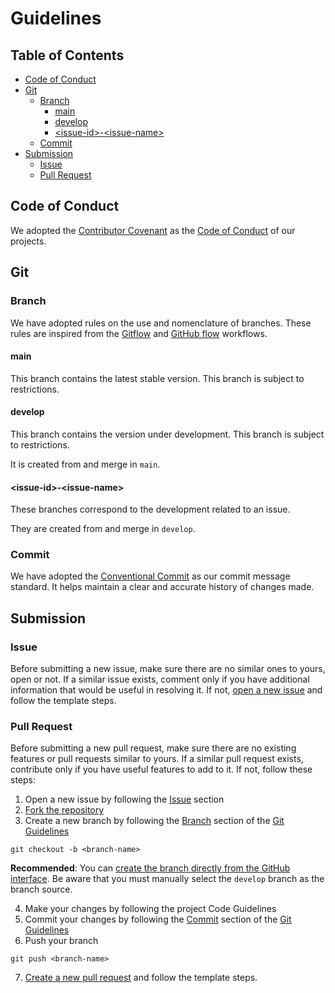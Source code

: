 # Guidelines

## Table of Contents

- [Code of Conduct](#code-of-conduct)
- [Git](#git)
  - [Branch](#branch)
    - [main](#main)
    - [develop](#develop)
    - [\<issue-id\>-\<issue-name\>](#issue-id-issue-name)
  - [Commit](#commit)
- [Submission](#submission)
  - [Issue](#issue)
  - [Pull Request](#pull-request)

## Code of Conduct

We adopted the [Contributor Covenant](https://www.contributor-covenant.org/) as the [Code of Conduct](CODE_OF_CONDUCT.md) of our projects.

## Git

### Branch

We have adopted rules on the use and nomenclature of branches. These rules are inspired from the [Gitflow](https://nvie.com/posts/a-successful-git-branching-model) and [GitHub flow](https://guides.github.com/introduction/flow) workflows.

#### main

This branch contains the latest stable version.
This branch is subject to restrictions.

#### develop

This branch contains the version under development.
This branch is subject to restrictions.

It is created from and merge in `main`.

#### \<issue-id\>-\<issue-name\>

These branches correspond to the development related to an issue.

They are created from and merge in `develop`.

### Commit

We have adopted the [Conventional Commit](https://www.conventionalcommits.org/en/v1.0.0/) as our commit message standard. It helps maintain a clear and accurate history of changes made.

## Submission

### Issue

Before submitting a new issue, make sure there are no similar ones to yours, open or not. If a similar issue exists, comment only if you have additional information that would be useful in resolving it. If not, [open a new issue](https://help.github.com/en/github/managing-your-work-on-github/creating-an-issue) and follow the template steps.

### Pull Request

Before submitting a new pull request, make sure there are no existing features or pull requests similar to yours. If a similar pull request exists, contribute only if you have useful features to add to it. If not, follow these steps:

1. Open a new issue by following the [Issue](#issue) section
2. [Fork the repository](https://help.github.com/en/github/getting-started-with-github/fork-a-repo)
3. Create a new branch by following the [Branch](GUIDELINES.md#branch) section of the [Git Guidelines](GUIDELINES.md#git)

```shell script
git checkout -b <branch-name>
```

**Recommended**: You can [create the branch directly from the GitHub interface](https://docs.github.com/en/issues/tracking-your-work-with-issues/creating-a-branch-for-an-issue). Be aware that you must manually select the `develop` branch as the branch source.

4. Make your changes by following the project Code Guidelines
5. Commit your changes by following the [Commit](GUIDELINES.md#commit) section of the [Git Guidelines](GUIDELINES.md#git)
6. Push your branch

```shell script
git push <branch-name>
```

7. [Create a new pull request](https://help.github.com/en/github/collaborating-with-issues-and-pull-requests/creating-a-pull-request-from-a-fork) and follow the template steps.

